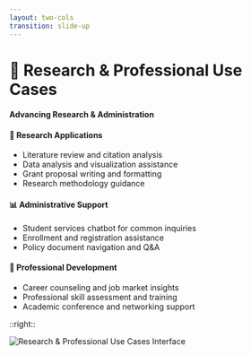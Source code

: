 ```yaml
---
layout: two-cols
transition: slide-up
---
```


<ThemeToggle />

# <span class="slide-title">🔬 Research & Professional Use Cases</span>

<div class="pr-6">
  <h4 class="montserrat-paragraph text-base font-bold text-green-800 dark:text-green-100 mb-4">
    Advancing Research & Administration
  </h4>
  
  <!-- Research Applications -->
  <div class="mb-4">
    <h4 class="montserrat-paragraph text-sm font-semibold text-gray-800 dark:text-gray-200 mb-1 flex items-center gap-1">
      <span class="text-blue-500">🧪</span> Research Applications
    </h4>
    <ul class="space-y-2 text-sm">
      <li class="flex items-center gap-2">
        <span class="w-1.5 h-1.5 bg-green-500 rounded-full"></span>
        <span class="montserrat-paragraph">Literature review and citation analysis</span>
      </li>
      <li class="flex items-center gap-2">
        <span class="w-1.5 h-1.5 bg-green-500 rounded-full"></span>
        <span class="montserrat-paragraph">Data analysis and visualization assistance</span>
      </li>
      <li class="flex items-center gap-2">
        <span class="w-1.5 h-1.5 bg-green-500 rounded-full"></span>
        <span class="montserrat-paragraph">Grant proposal writing and formatting</span>
      </li>
      <li class="flex items-center gap-2">
        <span class="w-1.5 h-1.5 bg-green-500 rounded-full"></span>
        <span class="montserrat-paragraph">Research methodology guidance</span>
      </li>
    </ul>
  </div>

  <!-- Administrative Support -->
  <div class="mb-4">
    <h4 class="montserrat-paragraph text-sm font-semibold text-gray-800 dark:text-gray-200 mb-1 flex items-center gap-1">
      <span class="text-purple-500">📊</span> Administrative Support
    </h4>
    <ul class="space-y-2 text-sm">
      <li class="flex items-center gap-2">
        <span class="w-1.5 h-1.5 bg-green-500 rounded-full"></span>
        <span class="montserrat-paragraph">Student services chatbot for common inquiries</span>
      </li>
      <li class="flex items-center gap-2">
        <span class="w-1.5 h-1.5 bg-green-500 rounded-full"></span>
        <span class="montserrat-paragraph">Enrollment and registration assistance</span>
      </li>
      <li class="flex items-center gap-2">
        <span class="w-1.5 h-1.5 bg-green-500 rounded-full"></span>
        <span class="montserrat-paragraph">Policy document navigation and Q&A</span>
      </li>
    </ul>
  </div>

  <!-- Professional Development -->
  <div>
    <h4 class="montserrat-paragraph text-sm font-semibold text-gray-800 dark:text-gray-200 mb-1 flex items-center gap-1">
      <span class="text-orange-500">🎯</span> Professional Development
    </h4>
    <ul class="space-y-2 text-sm">
      <li class="flex items-center gap-2">
        <span class="w-1.5 h-1.5 bg-green-500 rounded-full"></span>
        <span class="montserrat-paragraph">Career counseling and job market insights</span>
      </li>
      <li class="flex items-center gap-2">
        <span class="w-1.5 h-1.5 bg-green-500 rounded-full"></span>
        <span class="montserrat-paragraph">Professional skill assessment and training</span>
      </li>
      <li class="flex items-center gap-2">
        <span class="w-1.5 h-1.5 bg-green-500 rounded-full"></span>
        <span class="montserrat-paragraph">Academic conference and networking support</span>
      </li>
    </ul>
  </div>
</div>

::right::

<!-- Research & Professional Use Cases Screenshot -->
<div class="pl-6">
  <div class="h-full flex items-center justify-center">
    <img src="/images/research_professional_placeholder.png" alt="Research & Professional Use Cases Interface" class="w-full max-w-lg rounded-lg shadow-lg" />
  </div>
</div>

<!--
Research & Professional use cases slide:
- Research applications for literature review, data analysis, and grant writing
- Administrative support for student services and policy navigation
- Professional development for career guidance and skill assessment
-->